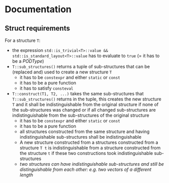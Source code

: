 # Documentation

## Struct requirements

For a structure `T`:

- the expression `std::is_trivial<T>::value && std::is_standard_layout<T>::value` has to evaluate to `true` (= it has to be a *PODType*)
- `T::sub_structures()` returns a tuple of sub-structures that can be (replaced and) used to create a new structure `T`
  - it has to be `constexpr` and either `static` or `const`
  - it has to be a pure function
  - it has to satisfy `consteval`
- `T::construct(T1, T2, ...)` takes the same sub-structures that `T::sub_structures()` returns in the tuple, this creates the new structure `T` and it shall be indistinguishable from the original structure if none of the sub-structures was changed or if all changed sub-structures are indistinguishable from the sub-structures of the original structure
  - it has to be `constexpr` and either `static` or `const`
  - it has to be a pure function
  - all structures constructed from the same structure and having indistinguishable sub-structures shall be indistinguishable
  - A new structure constructed from a structures constructed from a structure `T t` is indistinguishable from a structure constructed from the structure `t` if these two constructions took indistinguishable sub-structures
  - *two structures can have indistinguishable sub-structures and still be distinguishable from each other: e.g. two vectors of a different length*
